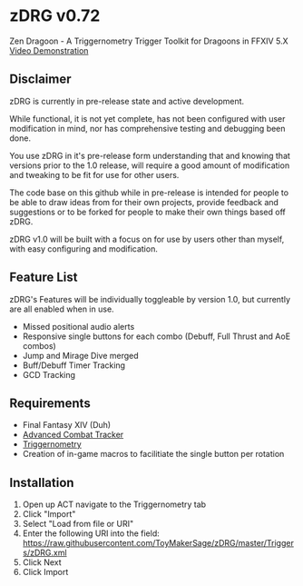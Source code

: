 # zDRG v0.72
Zen Dragoon - A Triggernometry Trigger Toolkit for Dragoons in FFXIV 5.X
[Video Demonstration](https://streamable.com/nm470)

## Disclaimer
zDRG is currently in pre-release state and active development.

While functional, it is not yet complete, has not been configured with user modification in mind, nor has comprehensive testing and debugging been done.

You use zDRG in it's pre-release form understanding that and knowing that versions prior to the 1.0 release, will require a good amount of modification and tweaking to be fit for use for other users.

The code base on this github while in pre-release is intended for people to be able to draw ideas from for their own projects, provide feedback and suggestions or to be forked for people to make their own things based off zDRG.

zDRG v1.0 will be built with a focus on for use by users other than myself, with easy configuring and modification.

## Feature List
zDRG's Features will be individually toggleable by version 1.0, but currently are all enabled when in use.
* Missed positional audio alerts
* Responsive single buttons for each combo (Debuff, Full Thrust and AoE combos)
* Jump and Mirage Dive merged
* Buff/Debuff Timer Tracking
* GCD Tracking

## Requirements
* Final Fantasy XIV (Duh)
* [Advanced Combat Tracker](https://advancedcombattracker.com/)
* [Triggernometry](https://github.com/paissaheavyindustries/Triggernometry)
* Creation of in-game macros to facilitiate the single button per rotation

## Installation
1. Open up ACT navigate to the Triggernometry tab
1. Click "Import"
1. Select "Load from file or URI"
1. Enter the following URI into the field: https://raw.githubusercontent.com/ToyMakerSage/zDRG/master/Triggers/zDRG.xml
1. Click Next
1. Click Import
